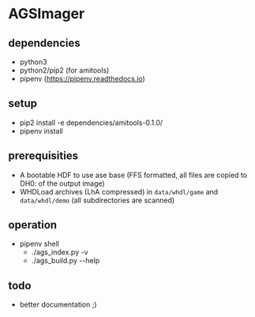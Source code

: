 # AGSImager

## dependencies
- python3
- python2/pip2 (for amitools)
- pipenv (https://pipenv.readthedocs.io)

## setup
- pip2 install -e dependencies/amitools-0.1.0/
- pipenv install

## prerequisities
- A bootable HDF to use ase base (FFS formatted, all files are copied to DH0: of the output image)
- WHDLoad archives (LhA compressed) in `data/whdl/game` and `data/whdl/demo` (all subdirectories are scanned)

## operation
- pipenv shell
  - ./ags_index.py -v
  - ./ags_build.py --help

## todo
- better documentation ;)
